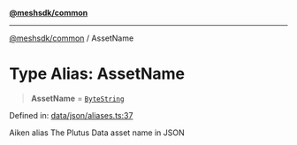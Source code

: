 [**@meshsdk/common**](../README.md)

***

[@meshsdk/common](../globals.md) / AssetName

# Type Alias: AssetName

> **AssetName** = [`ByteString`](ByteString.md)

Defined in: [data/json/aliases.ts:37](https://github.com/MeshJS/mesh/blob/1abde1553cbd7cf2cf4e40197fc0de9e4a7d0f49/packages/mesh-common/src/data/json/aliases.ts#L37)

Aiken alias
The Plutus Data asset name in JSON
